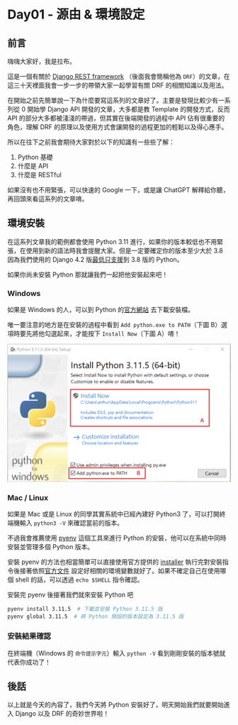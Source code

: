 # Day01 - 源由 & 環境設定

## 前言

嗨嗨大家好，我是拉布。

這是一個有關於 [Django REST framework](https://www.django-rest-framework.org) （後面我會簡稱他為 `DRF`）的文章，在這三十天裡面我會一步一步的帶領大家一起學習有關 DRF 的相關知識以及用法。

在開始之前先簡單說一下為什麼要寫這系列的文章好了。主要是發現比較少有一系列從 0 開始學 Django API 開發的文章，大多都是教 Template 的開發方式，反而 API 的部分大多都被淺淺的帶過，但其實在後端開發的過程中 API 佔有很重要的角色，理解 DRF 的原理以及使用方式會讓開發的過程更加的輕鬆以及得心應手。

所以在往下之前我會期待大家對於以下的知識有一些些了解：

1. Python 基礎
2. 什麼是 API
3. 什麼是 RESTful

如果沒有也不用緊張，可以快速的 Google 一下，或是讓 ChatGPT 解釋給你聽，再回頭來看這系列的文章唷。

## 環境安裝

在這系列文章我的範例都會使用 Python 3.11 進行，如果你的版本較低也不用緊張，在使用到新的語法時我會提醒大家。但是一定要確定你的版本至少大於 3.8 因為我們使用的 Django 4.2 版[最低只支援](https://docs.djangoproject.com/en/4.2/faq/install/#what-python-version-can-i-use-with-django)到 3.8 版的 Python。

如果你尚未安裝 Python 那就讓我們一起把他安裝起來吧！

### Windows

如果是 Windows 的人，可以到 Python 的[官方網站](https://python.org) 去下載安裝檔。

唯一要注意的地方是在安裝的過程中看到 `Add python.exe to PATH`（下圖 B）選項時要先將他勾選起來，才能按下 `Install Now`（下圖 A）唷！

![Install Python](./images/D01_install_python.png)

### Mac / Linux

如果是 Mac 或是 Linux 的同學其實系統中已經內建好 Python3 了，可以打開終端機輸入 `python3 -V` 來確認當前的版本。

不過我會推薦使用 [pyenv](https://github.com/pyenv/pyenv) 這個工具來進行 Python 的安裝，他可以在系統中同時安裝並管理多個 Python 版本。

安裝 pyenv 的方法也相當簡單可以直接使用官方提供的 [installer](https://github.com/pyenv/pyenv-installer#install) 執行完對安裝指令後接著依照[官方文件](https://github.com/pyenv/pyenv#set-up-your-shell-environment-for-pyenv) 設定好相關的環境變數就好了。如果不確定自己在使用哪個 shell 的話，可以透過 `echo $SHELL` 指令確認。

安裝完 pyenv 後接著我們就來安裝 Python 吧

```bash
pyenv install 3.11.5  # 下載並安裝 Python 3.11.5 版
pyenv global 3.11.5  # 將 Python 預設的版本設定為 3.11.5 版
```

### 安裝結果確認

在終端機（Windows 的 `命令提示字元`）輸入 `python -V` 看到剛剛安裝的版本號就代表你成功了！

## 後話

以上就是今天的內容了，我們今天將 Python 安裝好了，明天開始我們就要開始進入 Django 以及 DRF 的奇妙世界啦！
